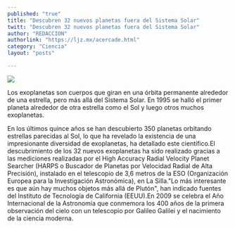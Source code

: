 ```yaml
---
published: "true"
title: "Descubren 32 nuevos planetas fuera del Sistema Solar"
twitt: "Descubren 32 nuevos planetas fuera del Sistema Solar"
author: "REDACCION"
authorlink: "https://ljz.mx/acercade.html"
category: "Ciencia"
layout: "posts"

---
```

![](http://i.imgur.com/GBvznZEm.jpg)

Los exoplanetas son cuerpos que giran en una órbita permanente alrededor de una estrella, pero más allá del Sistema Solar. En 1995 se halló el primer planeta alrededor de otra estrella como el Sol y luego otros muchos exoplanetas.


  En los últimos quince años se han descubierto 350 planetas orbitando estrellas parecidas al Sol, lo que ha revelado la existencia de una impresionante diversidad de exoplanetas, ha detallado este científico.El descubrimiento de los 32 nuevos exoplanetas ha sido realizado gracias a las mediciones realizadas por el High Accuracy Radial Velocity Planet Searcher (HARPS o Buscador de Planetas por Velocidad Radial de Alta Precisión), instalado en el telescopio de 3,6 metros de la ESO (Organización Europea para la Investigación Astronómica), en La Silla."Lo más interesante es que aún hay muchos objetos más allá de Plutón", han indicado fuentes del Instituto de Tecnología de California (EEUU).En 2009 se celebra el Año Internacional de la Astronomía que conmemora los 400 años de la primera observación del cielo con un telescopio por Galileo Galilei y el nacimiento de la ciencia moderna.

